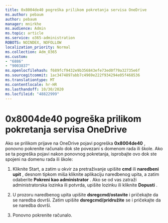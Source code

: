 ```yaml
---
title: 0x8004de40 pogreška prilikom pokretanja servisa OneDrive
ms.author: pebaum
author: pebaum
manager: mnirkhe
ms.audience: Admin
ms.topic: article
ms.service: o365-administration
ROBOTS: NOINDEX, NOFOLLOW
localization_priority: Normal
ms.collection: Adm_O365
ms.custom:
- "6886"
- "9003837"
ms.openlocfilehash: f689fcf9432e9b356843efe73ed0f79a32735e6f
ms.sourcegitcommit: 1ac3474897abb7c4969e222f934294e05f468536
ms.translationtype: MT
ms.contentlocale: hr-HR
ms.lasthandoff: 10/30/2020
ms.locfileid: "48822999"
---
```

# <a name="0x8004de40-error-when-launching-onedrive"></a>0x8004de40 pogreška prilikom pokretanja servisa OneDrive

Ako se prilikom prijave na OneDrive pojavi pogreška **0x8004de40** , ponovno pokrenite računalo dok ste povezani s domenom rada ili škole. Ako se ta pogreška pojavi nakon ponovnog pokretanja, isprobajte ovo dok ste spojeni na domenu rada ili škole:

1. Kliknite Start, a zatim u okvir za pretraživanje upišite **cmd** ili **naredbeni upit**  , desnom tipkom miša kliknite aplikaciju naredbenog upita, a zatim odaberite  **Pokreni kao administrator** . Ako se od vas zatraži administratorska lozinka ili potvrda, upišite lozinku ili kliknite **Dopusti** .  

2. U prozoru naredbenog upita upišite **dsregcmd/ostavite**  i pričekajte da se naredba dovrši. Zatim upišite **dsregcmd/pridružite** se i pričekajte da se naredba dovrši.
3. Ponovno pokrenite računalo.
